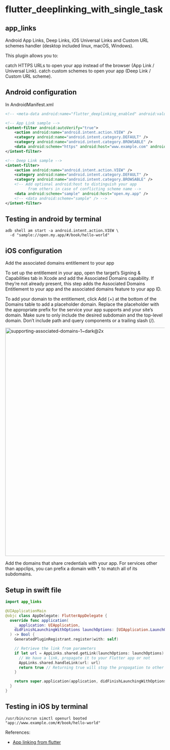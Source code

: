 # flutter_deeplinking_with_single_task

## app_links

Android App Links, Deep Links, iOS Universal Links and Custom URL schemes handler (desktop included linux, macOS, Windows).

This plugin allows you to:

catch HTTPS URLs to open your app instead of the browser (App Link / Universal Link).
catch custom schemes to open your app (Deep Link / Custom URL scheme).

## Android configuration
In AndroidManifest.xml

```xml
<!-- <meta-data android:name="flutter_deeplinking_enabled" android:value="true" /> -->

<!-- App Link sample -->
<intent-filter android:autoVerify="true">
    <action android:name="android.intent.action.VIEW" />
    <category android:name="android.intent.category.DEFAULT" />
    <category android:name="android.intent.category.BROWSABLE" />
    <data android:scheme="https" android:host="www.example.com" android:pathPrefix="/foo" />
</intent-filter>

<!-- Deep Link sample -->
<intent-filter>
    <action android:name="android.intent.action.VIEW" />
    <category android:name="android.intent.category.DEFAULT" />
    <category android:name="android.intent.category.BROWSABLE" />
    <!-- Add optional android:host to distinguish your app
          from others in case of conflicting scheme name -->
    <data android:scheme="sample" android:host="open.my.app" />
    <!-- <data android:scheme="sample" /> -->
</intent-filter>

```

## Testing in android by terminal

```
adb shell am start -a android.intent.action.VIEW \
  -d "sample://open.my.app/#/book/hello-world"
```

## iOS configuration

Add the associated domains entitlement to your app

To set up the entitlement in your app, open the target’s Signing & Capabilities tab in Xcode and add the Associated Domains capability. If they’re not already present, this step adds the Associated Domains Entitlement to your app and the associated domains feature to your app ID.

To add your domain to the entitlement, click Add (+) at the bottom of the Domains table to add a placeholder domain. Replace the placeholder with the appropriate prefix for the service your app supports and your site’s domain. Make sure to only include the desired subdomain and the top-level domain. Don’t include path and query components or a trailing slash (/).

<img width="718" alt="supporting-associated-domains-1~dark@2x" src="https://github.com/sumit-android-dev/flutter-deeplinking-with-single-task/assets/84369514/3b44fa07-0ebe-4199-b2f9-ea073800af22">

Add the domains that share credentials with your app. For services other than appclips, you can prefix a domain with *. to match all of its subdomains.

## Setup in swift file 

```swift
import app_links

@UIApplicationMain
@objc class AppDelegate: FlutterAppDelegate {
  override func application(
    _ application: UIApplication,
    didFinishLaunchingWithOptions launchOptions: [UIApplication.LaunchOptionsKey: Any]?
  ) -> Bool {
    GeneratedPluginRegistrant.register(with: self)

    // Retrieve the link from parameters
    if let url = AppLinks.shared.getLink(launchOptions: launchOptions) {
      // We have a link, propagate it to your Flutter app or not
      AppLinks.shared.handleLink(url: url)
      return true // Returning true will stop the propagation to other packages
    }

    return super.application(application, didFinishLaunchingWithOptions: launchOptions)
  }
}
```

## Testing in iOS by terminal

```
/usr/bin/xcrun simctl openurl booted "app://www.example.com/#/book/hello-world"

```

References:

- [App linking from flutter](https://docs.flutter.dev/get-started/codelab](https://pub.dev/packages/app_links))

